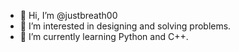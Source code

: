 - 👋 Hi, I’m @justbreath00
- 👀 I’m interested in designing and solving problems.
- 🌱 I’m currently learning Python and C++.

<!---
justbreath00/justbreath00 is a ✨ special ✨ repository because its `README.md` (this file) appears on your GitHub profile.
You can click the Preview link to take a look at your changes.
--->
